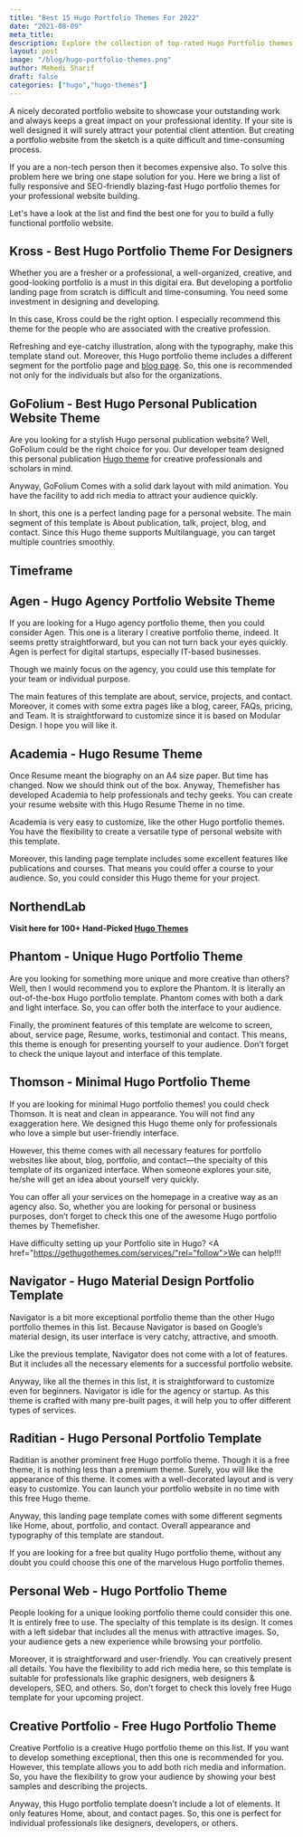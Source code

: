 ```yaml
---
title: "Best 15 Hugo Portfolio Themes For 2022"
date: "2021-08-09"
meta_title:
description: Explore the collection of top-rated Hugo Portfolio themes for developers, designers, freelancers, artists, and other professionals to launch their own website.
layout: post
image: "/blog/hugo-portfolio-themes.png"
author: Mehedi Sharif
draft: false
categories: ["hugo","hugo-themes"]
---
```


A nicely decorated portfolio website to showcase your outstanding work and always keeps a great impact on your professional identity. If your site is well designed it will surely attract your potential client attention. But creating a portfolio website from the sketch is a quite difficult and time-consuming process.

If you are a non-tech person then it becomes expensive also. To solve this problem here we bring one stape solution for you. Here we bring a list of fully responsive and SEO-friendly blazing-fast Hugo portfolio themes for your professional website building.

Let's have a look at the list and find the best one for you to build a fully functional portfolio website.

## Kross - Best Hugo Portfolio Theme For Designers

<Mockup src="/blog/kross.png" alt="kross hugo theme"/>

Whether you are a fresher or a professional, a well-organized, creative, and good-looking portfolio is a must in this digital era. But developing a portfolio landing page from scratch is difficult and time-consuming. You need some investment in designing and developing.

In this case, Kross could be the right option. I especially recommend this theme for the people who are associated with the creative profession.

Refreshing and eye-catchy illustration, along with the typography, make this template stand out. Moreover, this Hugo portfolio theme includes a different segment for the portfolio page and <A href="/hugo-blog-themes/">blog page</A>. So, this one is recommended not only for the individuals but also for the organizations.

<Download href="https://gethugothemes.com/products/kross/"/>
<Demo href="https://demo.gethugothemes.com/kross/"/>

## GoFolium - Best Hugo Personal Publication Website Theme

<Mockup src="/blog/gofolium.png" alt="gofolium hugo theme"/>

Are you looking for a stylish Hugo personal publication website? Well, GoFolium could be the right choice for you. Our developer team designed this personal publication <A href="/hugo-themes/">Hugo theme</A> for creative professionals and scholars in mind.

Anyway, GoFolium Comes with a solid dark layout with mild animation. You have the facility to add rich media to attract your audience quickly.

In short, this one is a perfect landing page for a personal website. The main segment of this template is About publication, talk, project, blog, and contact. Since this Hugo theme supports Multilanguage, you can target multiple countries smoothly.

<Download href="https://gethugothemes.com/products/gofolium/"/>
<Demo href="https://demo.gethugothemes.com/gofolium/"/>

## Timeframe

<Mockup src="/blog/timeframe.png" alt="timeframe hugo theme"/>

<Download href="https://gethugothemes.com/products/timeframe/"/>
<Demo href="https://demo.gethugothemes.com/timeframe/"/>

## Agen - Hugo Agency Portfolio Website Theme

<Mockup src="/blog/agen.png" alt="agen hugo theme"/>

If you are looking for a Hugo agency portfolio theme, then you could consider Agen. This one is a literary I creative portfolio theme, indeed. It seems pretty straightforward, but you can not turn back your eyes quickly. Agen is perfect for digital startups, especially IT-based businesses.

Though we mainly focus on the agency, you could use this template for your team or individual purpose.

The main features of this template are about, service, projects, and contact. Moreover, it comes with some extra pages like a blog, career, FAQs, pricing, and Team. It is straightforward to customize since it is based on Modular Design. I hope you will like it.

<Download href="https://gethugothemes.com/products/agen/"/>
<Demo href="https://demo.gethugothemes.com/agen/"/>

## Academia - Hugo Resume Theme

<Mockup src="/blog/academia.png" alt="academia hugo theme"/>

Once Resume meant the biography on an A4 size paper. But time has changed. Now we should think out of the box. Anyway, Themefisher has developed Academia to help professionals and techy geeks. You can create your resume website with this Hugo Resume Theme in no time.

Academia is very easy to customize, like the other Hugo portfolio themes. You have the flexibility to create a versatile type of personal website with this template.

Moreover, this landing page template includes some excellent features like publications and courses. That means you could offer a course to your audience. So, you could consider this Hugo theme for your project.

<Download href="https://gethugothemes.com/products/academia/"/>
<Demo href="https://demo.gethugothemes.com/academia/"/>

## NorthendLab

<Mockup src="/blog/northendlab.png" alt="northendlab hugo theme"/>

<Download href="https://gethugothemes.com/products/northendlab/"/>
<Demo href="https://demo.gethugothemes.com/northendlab/"/>

**Visit here for 100+ Hand-Picked <A href="/best-hugo-themes/">Hugo Themes</A>**

## Phantom - Unique Hugo Portfolio Theme

<Mockup src="/blog/phantom.png" alt="phantom hugo theme"/>

Are you looking for something more unique and more creative than others? Well, then I would recommend you to explore the Phantom. It is literally an out-of-the-box Hugo portfolio template. Phantom comes with both a dark and light interface. So, you can offer both the interface to your audience.

Finally, the prominent features of this template are welcome to screen, about, service page, Resume, works, testimonial and contact. This means, this theme is enough for presenting yourself to your audience. Don’t forget to check the unique layout and interface of this template.

<Download href="https://gethugothemes.com/products/phantom/"/>
<Demo href="https://demo.gethugothemes.com/phantom/"/>

## Thomson - Minimal Hugo Portfolio Theme

<Mockup src="/blog/thomson.png" alt="thomson hugo theme"/>

If you are looking for minimal Hugo portfolio themes! you could check Thomson. It is neat and clean in appearance. You will not find any exaggeration here. We designed this Hugo theme only for professionals who love a simple but user-friendly interface.

However, this theme comes with all necessary features for portfolio websites like about, blog, portfolio, and contact—the specialty of this template of its organized interface. When someone explores your site, he/she will get an idea about yourself very quickly.

You can offer all your services on the homepage in a creative way as an agency also. So, whether you are looking for personal or business purposes, don’t forget to check this one of the awesome Hugo portfolio themes by Themefisher.

<Download href="https://gethugothemes.com/products/thomson/"/>
<Demo href="https://demo.gethugothemes.com/thomson/"/>

Have difficulty setting up your Portfolio site in Hugo? <A href="https://gethugothemes.com/services/"rel="follow">We can help!!!</A>

## Navigator - Hugo Material Design Portfolio Template

<Mockup src="/blog/navigator.png" alt="navigator hugo theme"/>

Navigator is a bit more exceptional portfolio theme than the other Hugo portfolio themes in this list. Because Navigator is based on Google’s material design, its user interface is very catchy, attractive, and smooth.

Like the previous template, Navigator does not come with a lot of features. But it includes all the necessary elements for a successful portfolio website.

Anyway, like all the themes in this list, it is straightforward to customize even for beginners. Navigator is idle for the agency or startup. As this theme is crafted with many pre-built pages, it will help you to offer different types of services.

<Download href="https://gethugothemes.com/products/navigator/"/>
<Demo href="https://demo.gethugothemes.com/navigator/"/>

## Raditian - Hugo Personal Portfolio Template

<Mockup src="/blog/raditian.png" alt="raditian hugo theme"/>

Raditian is another prominent free Hugo portfolio theme. Though it is a free theme, it is nothing less than a premium theme. Surely, you will like the appearance of this theme. It comes with a well-decorated layout and is very easy to customize. You can launch your portfolio website in no time with this free Hugo theme.

Anyway, this landing page template comes with some different segments like Home, about, portfolio, and contact. Overall appearance and typography of this template are standout.

If you are looking for a free but quality Hugo portfolio theme, without any doubt you could choose this one of the marvelous Hugo portfolio themes.

<Download href="https://github.com/radity/raditian-free-hugo-theme/"/>
<Demo href="https://github.com/radity/raditian-free-hugo-theme/"/>

## Personal Web - Hugo Portfolio Theme

<Mockup src="/blog/personal-web.png" alt="personal-web hugo theme"/>

People looking for a unique looking portfolio theme could consider this one. It is entirely free to use. The specialty of this template is its design. It comes with a left sidebar that includes all the menus with attractive images. So, your audience gets a new experience while browsing your portfolio.

Moreover, it is straightforward and user-friendly. You can creatively present all details. You have the flexibility to add rich media here, so this template is suitable for professionals like graphic designers, web designers & developers, SEO, and others. So, don’t forget to check this lovely free Hugo template for your upcoming project.

<Download href="https://github.com/bjacquemet/personal-web"/>
<Demo href="https://edwardawebb.com/"/>

## Creative Portfolio - Free Hugo Portfolio Theme

<Mockup src="/blog/creative-portfolio.png" alt="creative-portfolio hugo theme"/>

Creative Portfolio is a creative Hugo portfolio theme on this list. If you want to develop something exceptional, then this one is recommended for you. However, this template allows you to add both rich media and information. So, you have the flexibility to grow your audience by showing your best samples and describing the projects.

Anyway, this Hugo portfolio template doesn’t include a lot of elements. It only features Home, about, and contact pages. So, this one is perfect for individual professionals like designers, developers, or others.

